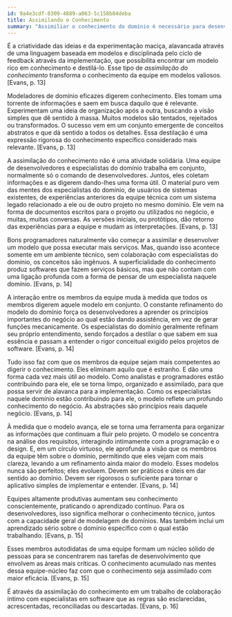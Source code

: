 ```yaml
---
id: 9a4e3cdf-8309-4889-a063-5c158b84deba
title: Assimilando o Conhecimento
summary: "Assimiliar o conhecimento do domínio é necessário para desenvolver um modelo rico e produzir design e modelagem de software profundos"
---
```


É a criatividade das ideias e da experimentação maciça, alavancada através de uma linguagem baseada em modelos e disciplinada pelo ciclo de feedback através da implementação, que possibilita encontrar um modelo rico em conhecimento e destilá-lo. Esse tipo de *assimilação do conhecimento* transforma o conhecimento da equipe em modelos valiosos. [Evans, p. 13]

Modeladores de domínio eficazes digerem conhecimento. Eles tomam uma torrente de informações e saem em busca daquilo que é relevante. Experimentam uma ideia de organização após a outra, buscando a visão simples que dê sentido à massa. Muitos modelos são tentados, rejeitados ou transformados. O sucesso vem em um conjunto emergente de conceitos abstratos e que dá sentido a todos os detalhes. Essa destilação é uma expressão rigorosa do conhecimento específico considerado mais relevante. [Evans, p. 13]

A assimilação do conhecimento não é uma atividade solidária. Uma equipe de desenvolvedores e especialistas do domínio trabalha em conjunto, normalmente só o comando de desenvolvedores. Juntos, eles coletam informações e as digerem dando-lhes uma forma útil. O material puro vem das mentes dos especialistas do domínio, de usuários de sistemas existentes, de experiências anteriores da equipe técnica com um sistema legado relacionado a ele ou de outro projeto no mesmo domínio. Ele vem na forma de documentos escritos para o projeto ou utilizados no negócio, e muitas, muitas conversas. As versões iniciais, ou protótipos, dão retorno das experiências para a equipe e mudam as interpretações. [Evans, p. 13]

Bons programadores naturalmente vão começar a assimilar e desenvolver um modelo que possa executar mais serviços. Mas, quando isso acontece somente em um ambiente técnico, sem colaboração com especialistas do domínio, os conceitos são ingênuos. A superficialidade do conhecimento produz softwares que fazem serviços básicos, mas que não contam com uma ligação profunda com a forma de pensar de um especialista naquele domínio. [Evans, p. 14]

A interação entre os membros da equipe muda à medida que todos os membros digerem aquele modelo em conjunto. O constante refinamento do modelo do domínio força os desenvolvedores a aprender os princípios importantes do negócio ao qual estão dando assistência, em vez de gerar funções mecanicamente. Os especialistas do domínio geralmente refinam seu próprio entendimento, sendo forçados a destilar o que sabem em sua essência e passam a entender o rigor conceitual exigido pelos projetos de software. [Evans, p. 14]

Tudo isso faz com que os membros da equipe sejam mais competentes ao digerir o conhecimento. Eles eliminam aquilo que é estranho. E dão uma forma cada vez mais útil ao modelo. Como analistas e programadores estão contribuindo para ele, ele se torna limpo, organizado e assimilado, para que possa servir de alavanca para a implementação. Como os especialistas naquele domínio estão contribuindo para ele, o modelo reflete um profundo conhecimento do negócio. As abstrações são princípios reais daquele negócio. [Evans, p. 14]

À medida que o modelo avança, ele se torna uma ferramenta para organizar as informações que continuam a fluir pelo projeto. O modelo se concentra na análise dos requisitos, interagindo intimamente com a programação e o design. E, em um círculo virtuoso, ele aprofunda a visão que os membros da equipe têm sobre o domínio, permitindo que eles vejam com mais clareza, levando a um refinamento ainda maior do modelo. Esses modelos nunca são perfeitos; eles evoluem. Devem ser práticos e úteis em dar sentido ao domínio. Devem ser rigorosos o suficiente para tornar o aplicativo simples de implementar e entender. [Evans, p. 14]

Equipes altamente produtivas aumentam seu conhecimento conscientemente, praticando o aprendizado contínuo. Para os desenvolvedores, isso significa melhorar o conhecimento técnico, juntos com a capacidade geral de modelagem de domínios. Mas também inclui um aprendizado sério sobre o domínio específico com o qual estão trabalhando. [Evans, p. 15]

Esses membros autodidatas de uma equipe formam um núcleo sólido de pessoas para se concentrarem nas tarefas de desenvolvimento que envolvem as áreas mais críticas. O conhecimento acumulado nas mentes dessa equipe-núcleo faz com que o conhecimento seja assimilado com maior eficácia. [Evans, p. 15]

É através da assimilação do conhecimento em um trabalho de colaboração íntimo com especialistas em software que as regras são esclarecidas, acrescentadas, reconciliadas ou descartadas. [Evans, p. 16]

